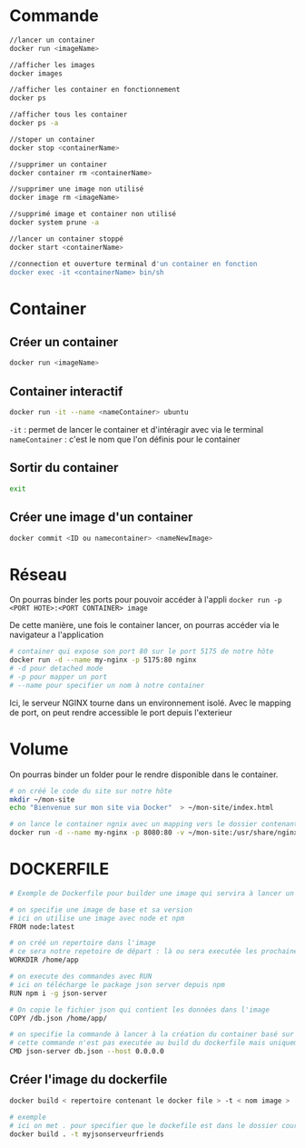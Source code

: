 # Commande
```bash
//lancer un container
docker run <imageName>

//afficher les images
docker images

//afficher les container en fonctionnement
docker ps

//afficher tous les container
docker ps -a

//stoper un container
docker stop <containerName>

//supprimer un container
docker container rm <containerName>

//supprimer une image non utilisé
docker image rm <imageName>

//supprimé image et container non utilisé
docker system prune -a

//lancer un container stoppé
docker start <containerName>

//connection et ouverture terminal d'un container en fonction
docker exec -it <containerName> bin/sh
```

# Container
## Créer un container

```bash 
docker run <imageName>
```

## Container interactif
```bash
docker run -it --name <nameContainer> ubuntu
```
`-it` : permet de lancer le container et d'intéragir avec via le terminal
`nameContainer` : c'est le nom que l'on définis pour le container

## Sortir du container
```bash
exit
```

## Créer une image d'un container
```bash
docker commit <ID ou namecontainer> <nameNewImage>
```
# Réseau
On pourras binder les ports pour pouvoir accéder à l'appli 
`docker run -p <PORT HOTE>:<PORT CONTAINER> image`

De cette manière, une fois le container lancer, on pourras accéder via le navigateur a l'application 
```bash
# container qui expose son port 80 sur le port 5175 de notre hôte
docker run -d --name my-nginx -p 5175:80 nginx
# -d pour detached mode
# -p pour mapper un port
# --name pour specifier un nom à notre container
```
Ici, le serveur NGINX tourne dans un environnement isolé. Avec le mapping de port, on peut rendre accessible le port depuis l'exterieur

# Volume
On pourras binder un folder pour le rendre disponible dans le container.
```bash
# on créé le code du site sur notre hôte
mkdir ~/mon-site
echo "Bienvenue sur mon site via Docker"  > ~/mon-site/index.html 

# on lance le container ngnix avec un mapping vers le dossier contenant notre code
docker run -d --name my-nginx -p 8080:80 -v ~/mon-site:/usr/share/nginx/html nginx
```

# DOCKERFILE
```bash 
# Exemple de Dockerfile pour builder une image qui servira à lancer un container avec un json server

# on specifie une image de base et sa version
# ici on utilise une image avec node et npm
FROM node:latest

# on créé un repertoire dans l'image
# ce sera notre repetoire de départ : là ou sera executée les prochaines commandes
WORKDIR /home/app

# on execute des commandes avec RUN
# ici on télécharge le package json server depuis npm
RUN npm i -g json-server

# On copie le fichier json qui contient les données dans l'image
COPY /db.json /home/app/

# on specifie la commande à lancer à la création du container basé sur cette image
# cette commande n'est pas executée au build du dockerfile mais uniquement au run du container qui utilisera l'image créé au build
CMD json-server db.json --host 0.0.0.0
```

## Créer l'image du dockerfile
```bash
docker build < repertoire contenant le docker file > -t < nom image >

# exemple 
# ici on met . pour specifier que le dockefile est dans le dossier courrant
docker build . -t myjsonserveurfriends
```
